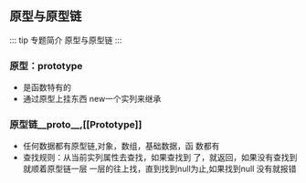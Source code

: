 ## 原型与原型链
::: tip 专题简介
原型与原型链
:::

### 原型：prototype
- 是函数特有的
- 通过原型上挂东⻄ new⼀个实列来继承

### 原型链__proto__,[[Prototype]]
- 任何数据都有原型链,对象，数组，基础数据，函
数都有
- 查找规则：从当前实列属性去查找，如果查找到
了，就返回，如果没有查找到就顺着原型链⼀层
⼀层的往上找，直到找到null为⽌,如果找到null
没有就报错
